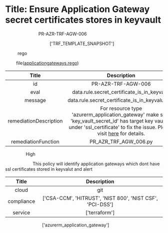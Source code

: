 



# Title: Ensure Application Gateway secret certificates stores in keyvault


***<font color="white">Master Test Id:</font>*** PR-AZR-TRF-AGW-006

***<font color="white">Master Snapshot Id:</font>*** ['TRF_TEMPLATE_SNAPSHOT']

***<font color="white">type:</font>*** rego

***<font color="white">rule:</font>*** file([applicationgateways.rego])  
  
  
  
  

|Title|Description|
| :---: | :---: |
|id|PR-AZR-TRF-AGW-006|
|eval|data.rule.secret_certificate_is_in_keyvalut|
|message|data.rule.secret_certificate_is_in_keyvalut_err|
|remediationDescription|For resource type 'azurerm_application_gateway' make sure 'key_vault_secret_id' has target key vault id under 'ssl_certificate' to fix the issue. Please visit <a href='https://registry.terraform.io/providers/hashicorp/azurerm/latest/docs/resources/application_gateway#key_vault_secret_id' target='_blank'>here</a> for details.|
|remediationFunction|PR_AZR_TRF_AGW_006.py|


***<font color="white">Severity:</font>*** High

***<font color="white">Description:</font>*** This policy will identify application gateways which dont have ssl certificates stored in keyvalut and alert  
  
  

|Title|Description|
| :---: | :---: |
|cloud|git|
|compliance|['CSA-CCM', 'HITRUST', 'NIST 800', 'NIST CSF', 'PCI-DSS']|
|service|['terraform']|


***<font color="white">Resource Types:</font>*** ['azurerm_application_gateway']


[applicationgateways.rego]: https://github.com/prancer-io/prancer-compliance-test/tree/master/azure/terraform/applicationgateways.rego
